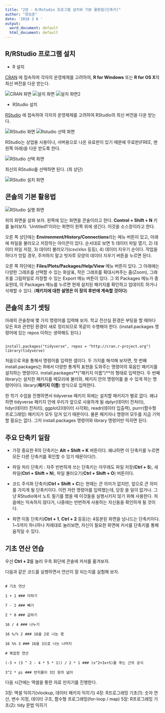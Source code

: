 ```yaml
---
title: "2장 - R/Rstudio 프로그램 설치와 기본 활용법(단축키)"
author: "양승훈"
date: '2018 2 6 '
output:
  word_document: default
  html_document: default
---
```


## R/RStudio 프로그램 설치

* R 설치

[CRAN](https://cran.r-project.org/) 에 접속하여 각자의 운영체제를 고려하여, **R for Windows** 또는 **R for OS X**의 최신 버전을 다운 받는다.

![CRAN 화면](http://cfile26.uf.tistory.com/image/99D4EF335A0B36B6127F44)
![설치 화면](http://cfile25.uf.tistory.com/image/99C5CC335A0B36B6147115)
![설치 화면2](http://cfile1.uf.tistory.com/image/99C7EC335A0B36B714AA6E)

* RStudio 설치

[RStudio](https://www.rstudio.com/products/rstudio/download/) 에 접속하여 각자의 운영체제를 고려하여 RStudio의 최신 버전을 다운 받는다. 

![RStudio 화면](http://cfile2.uf.tistory.com/image/995CB6335A0B3C221B8E50)
![Rstudio 선택 화면](http://cfile5.uf.tistory.com/image/995B25335A0B3C231B78BE)

RStudio는 상업용 사용이나, 서버용으로 나온 유료판이 있기 때문에 무료판(FREE, 맨 왼쪽 아래)을 다운 받도록 한다.

![RStudio 선택 화면](http://cfile8.uf.tistory.com/image/995D95335A0B3C231BF436)

최신의 RStudio를 선택하면 된다. (최 상단)

![RStudio 설치 화면](http://cfile4.uf.tistory.com/image/995D31335A0B3C241B0F29)

## 콘솔의 기본 활용법

![RStudio 실행 화면](http://cfile4.uf.tistory.com/image/995DB1335A0B3C241B57D1)

위의 화면을 살펴 보자. 왼쪽에 있는 화면을 콘솔이라고 한다. **Control + Shift + N** 키를 눌러보자. 'Untitled1'이라는 화면이 왼쪽 위에 생긴다. 이것을 소스창이라고 한다.

오른 쪽 상단에는 **Environment/History/Connections**라는 메뉴 버튼이 있고, 아래에 파일을 불러오고 저장하는 아이콘이 있다. 순서대로 보면 1) 데이터 파일 열기, 2) 데이터 파일 저장, 3) 데이터 불러오기(csv/xlsx 등등), 4) 데이터 지우기 순이다. 작업을 하다가 엉킬 경우, 주저하지 말고 빗자루 모양의 데이터 지우기 버튼을 누르면 된다.

오른 쪽 하단에는 **Files/Plots/Packages/Help/View** 메뉴 버튼이 있다. 그 아래에는 다양한 그래프를 선택할 수 있는 화살표, 작은 그래프를 확대시켜주는 줌(Zoom), 그래프를 그림파일로 저장할 수 있는 Export 메뉴 버튼이 있다. 그 외 Packages 메뉴가 중요한데, 이 Packages 메뉴를 누르면 현재 설치된 패키지를 확인하고 업데이트 하거나 삭제할 수 있다. (**패키지에 대한 설명은 이 장의 후반에 계속할 것이다**)

## 콘솔의 초기 셋팅

아래의 콘솔창에 몇 가지 명령어를 입력해 보자. 학교 전산실 환경은 부팅을 할 때마다 모든 R과 관련된 환경이 새로 정리되므로 똑같이 수행해야 한다. (install.packages 명령어에 있는 repos 이하는 생략해도 된다.)

```{r initial packages}

install.packages("tidyverse", repos = "http://cran.r-project.org")
library(tidyverse)

```

처음으로 R을 통해서 명령어를 입력한 셈이다. 두 가지를 해석해 보자면, 
첫 번째 install.packages는 R에서 다양한 통계적 표현을 도와주는 명령어의 묶음인 패키지를 설치하는 명령이다. install.packages**("패키지 이름")**의 형태로 입력한다.
두 번째 library는 설치한 패키지를 메모리에 불러와, 패키지 안의 명령어를 쓸 수 있게 하는 명령어이다. library(**패키지 이름**) 방식으로 입력한다.

한 학기 수업을 진행하면서 tidyverse 패키지 외에는 설치할 패키지가 별로 없다. 왜냐하면 tidyverse 패키지 안에 우리가 앞으로 사용하게 될 dplyr(데이터 전처리), tidyr(데이터 전처리), ggplot2(데이터 시각화), readr(데이터 입출력), purrr(함수형 프로그래밍) 패키지가 모두 담겨 있기 때문이다. 물론 패키지나 명령어 모두를 지금 기억할 필요는 없다. 그저 install.packages 명령어와 library 명령어만 익히면 된다.

## 주요 단축키 일람

* 가장 중요한 R의 단축키는 **Alt + Shift + K** 버튼이다. 왜냐하면 이 단축키를 누르면 모든 다른 단축키를 확인할 수 있기 때문이다(!).

* 파일 처리 단축키 : 자주 빈번하게 쓰는 단축키는 아무래도 파일 저장(**Ctrl + S**), 새 파일(**Ctrl + Shift + N**), 파일 불러오기(**Ctrl + Shift + O**) 버튼이다.

* 코드 주석화 단축키(**Ctrl + Shift + C**)는 현재는 큰 의미가 없지만, 앞으로 큰 의미를 가지게 될 단축키이다. 이런 저런 명령어를 입력했는데, 당장 쓸 일이 없거나. 그냥 RStudio에서 노트 필기를 했을 때 이것들을 실행시키지 않기 위해 사용한다. 처음에는 익숙하지 않다가, 나중에는 빈번하게 사용하는 자신들을 확인하게 될 것이다.

* 화면 이동 단축키(**Ctrl + 1**, **Ctrl + 2** 등등)는 4등분된 화면을 넘나드는 단축키이다. 1~5까지 하나하나 차례대로 눌러보면, 자신이 필요한 화면에 커서를 단축키를 통해 움직일 수 있다.

## 기초 연산 연습

우선 **Ctrl + 2**를 눌러 우측 화단에 콘솔에 커서를 옮겨보자.

다음과 같은 코드를 실행하면서 연산이 잘 되는지를 실험해 보자.

```{r basic calculation}

# 기초 연산

1 + 1 ### 더하기

7 - 2 ### 빼기

2 * 8 ### 곱하기

16 / 4 ### 나누기

16 %/% 2 ### 16을 2로 나눈 몫

16 %% 3 ### 16을 3으로 나눈 나머지

# 복잡한 연산

(-3 + (3 ^ 2 - 4 * 5 * 1)) / 2 * 1 ### (x^2+3x+5)를 푸는 근의 공식

3^2 * pi ### 반지름이 3인 원의 넓이

```

다음 시간에는 엑셀을 통한 자료 만지기를 진행한다.

3장: 엑셀 익히기(vlookup, 데이터 패키지 익히기)
4장: R프로그래밍 기초(1): 숫자 연산, 변수 지정, 데이터 구조, 함수형 프로그래밍(for-loop / map)
5장: R프로그래밍 기초(2): tidy 문법 익히기